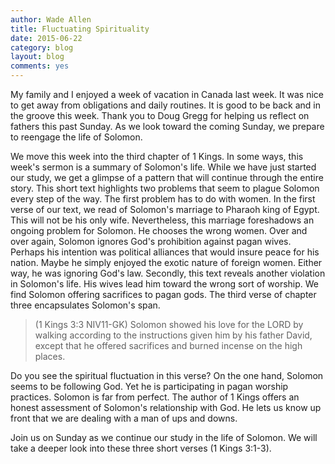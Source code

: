 ```yaml
---
author: Wade Allen
title: Fluctuating Spirituality
date: 2015-06-22
category: blog
layout: blog
comments: yes
---
```

 
My family and I enjoyed a week of vacation in Canada last week. It was nice to get away from obligations and daily routines. It is good to be back and in the groove this week. Thank you to Doug Gregg for helping us reflect on fathers this past Sunday. As we look toward the coming Sunday, we prepare to reengage the life of Solomon.

We move this week into the third chapter of 1 Kings. In some ways, this week's sermon is a summary of Solomon's life. While we have just started our study, we get a glimpse of a pattern that will continue through the entire story. This short text highlights two problems that seem to plague Solomon every step of the way. The first problem has to do with women. In the first verse of our text, we read of Solomon's marriage to Pharaoh king of Egypt. This will not be his only wife. Nevertheless, this marriage foreshadows an ongoing problem for Solomon. He chooses the wrong women. Over and over again, Solomon ignores God's prohibition against pagan wives. Perhaps his intention was political alliances that would insure peace for his nation. Maybe he simply enjoyed the exotic nature of foreign women. Either way, he was ignoring God's law. Secondly, this text reveals another violation in Solomon's life. His wives lead him toward the wrong sort of worship. We find Solomon offering sacrifices to pagan gods. The third verse of chapter three encapsulates Solomon's span.

>(1 Kings 3:3 NIV11-GK) Solomon showed his love for the LORD by walking according to the instructions given him by his father David, except that he offered sacrifices and burned incense on the high places.

Do you see the spiritual fluctuation in this verse? On the one hand, Solomon seems to be following God. Yet he is participating in pagan worship practices. Solomon is far from perfect. The author of 1 Kings offers an honest assessment of Solomon's relationship with God. He lets us know up front that we are dealing with a man of ups and downs. 

Join us on Sunday as we continue our study in the life of Solomon. We will take a deeper look into these three short verses (1 Kings 3:1-3).
 


